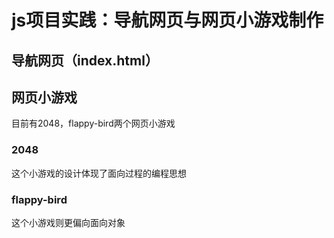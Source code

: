 # js项目实践：导航网页与网页小游戏制作

## 导航网页（index.html）

<!-- to be added -->

## 网页小游戏

目前有2048，flappy-bird两个网页小游戏

### 2048

这个小游戏的设计体现了面向过程的编程思想

### flappy-bird

这个小游戏则更偏向面向对象